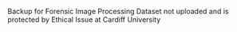 Backup for Forensic Image Processing
Dataset not uploaded and is protected by Ethical Issue at Cardiff University 
